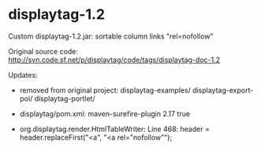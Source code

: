 # displaytag-1.2
Custom displaytag-1.2.jar: sortable column links "rel=nofollow"

Original source code:
http://svn.code.sf.net/p/displaytag/code/tags/displaytag-doc-1.2

Updates:

- removed from original project:
displaytag-examples/
displaytag-export-poi/
displaytag-portlet/

- displaytag/pom.xml:
      <plugin>
        <artifactId>maven-surefire-plugin</artifactId>
        <version>2.17</version>
        <configuration>
    		<skipTests>true</skipTests>
  		</configuration>
        <!--
        <configuration>
          <includes>
            <include>**/TestAll.java</include>
          </includes>
        </configuration>
        -->
      </plugin>
      
- org.displaytag.render.HtmlTableWriter:
Line 468:
  header = header.replaceFirst("<a", "<a rel=\"nofollow\"");
